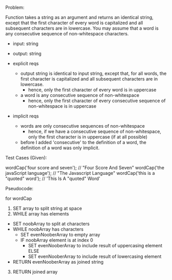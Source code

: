 Problem:

Function takes a string as an argument and returns an identical string, except that the first character of every word is capitalized and all subsequent characters are in lowercase. You may assume that a word is any consecutive sequence of non-whitespace characters.

- input: string
- output: string

- explicit reqs
  - output string is identical to input string, except that, for all words, the first character is capitalized and all subsequent characters are in lowercase.
    - hence, only the first character of every word is in uppercase
  - a word is any consecutive sequence of non-whitespace
    - hence, only the first character of every consecutive sequence of non-whitespace is in uppercase

- implicit reqs
  - words are only consecutive sequences of non-whitespace
    - hence, if we have a consecutive sequence of non-whitespace, only the first character is in uppercase (if at all possible)
  - before I added 'consecutive' to the definition of a word, the definition of a word was only implicit.

Test Cases (Given):

wordCap('four score and seven');       // "Four Score And Seven"
wordCap('the javaScript language');    // "The Javascript Language"
wordCap('this is a "quoted" word');    // 'This Is A "quoted" Word'

Pseudocode:

for wordCap
1. SET array to split string at space
2. WHILE array has elements
  - SET noobArray to split at characters
  - WHILE noobArray has characters
    - SET evenNooberArray to empty array
    - IF noobArray element is at index 0
      - SET evenNooberArray to include result of uppercasing element
      ELSE
      - SET evenNooberArray to include result of lowercasing element
  - RETURN evenNooberArray as joined string
3. RETURN joined array
